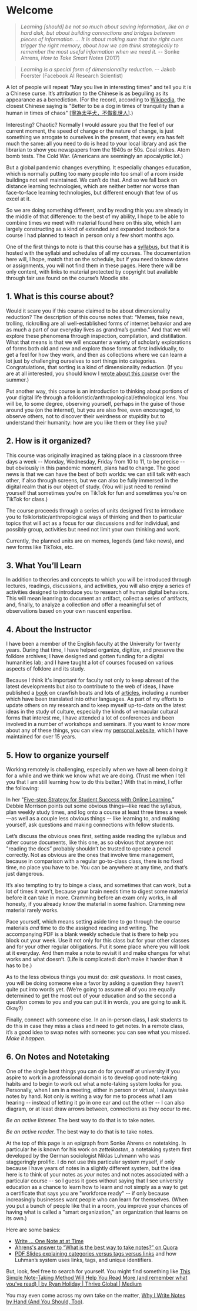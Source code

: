 # Welcome

> *Learning [should] be not so much about saving information, like on a hard disk, but about building connections and bridges between pieces of information. ... It is about making sure that the right cues trigger the right memory, about how we can think strategically to remember the most useful information when we need it.* -- Sonke Ahrens, _How to Take Smart Notes_ (2017)

> *Learning is a special form of dimensionality reduction*. -- Jakob Foerster (Facebook AI Research Scientist)

A lot of people will repeat “May you live in interesting times” and tell you it is a Chinese curse. It’s attribution to the Chinese is as beguiling as its appearance as a benediction. (For the record, according to [Wikipedia](https://en.wikipedia.org/wiki/May_you_live_in_interesting_times), the closest Chinese saying is "Better to be a dog in times of tranquility than a human in times of chaos" [[寧為太平犬，不做亂世人](https://en.wiktionary.org/wiki/寧為太平犬，不做亂世人)].)

Interesting? Chaotic? Normally I would assure you that the feel of our current moment, the speed of change or the nature of change, is just something we arrogate to ourselves in the present, that every era has felt much the same: all you need to do is head to your local library and ask the librarian to show you newspapers from the 1940s or 50s. Coal strikes. Atom bomb tests. The Cold War.  (Americans are seemingly an apocalyptic lot.)

But a global pandemic changes everything. It especially changes education, which is normally putting too many people into too small of a room inside buildings not well maintained. We can’t do that. And so we fall back on distance learning technologies, which are neither better nor worse than face-to-face learning technologies, but different enough that few of us excel at it. 

So we are doing something different, and by reading this you are already in the middle of that difference: to the best of my ability, I hope to be able to combine times we meet with material found here on this site, which I am largely constructing as a kind of extended and expanded textbook for a course I had planned to teach in person only a few short months ago. 

One of the first things to note is that this course has a [syllabus](https://textalytics.net/334/), but that it is hosted with the syllabi and schedules of all my courses. The documentation here will, I hope, match that on the schedule, but if you need to know dates or assignments, you will not find them in these pages. Here there will be only content, with links to material protected by copyright but available through fair use found on the course’s Moodle site.

## 1. What is this course about?

Would it scare you if this course claimed to be about dimensionality reduction? The description of this course notes that: “Memes, fake news, trolling, rickrolling are all well-established forms of internet behavior and are as much a part of our everyday lives as grandma’s gumbo.” And that we will explore these phenomena through inspection, compilation, and distillation. What that means is that we will encounter a variety of scholarly explorations of forms both old and new and explore those forms at first individually, to get a feel for how they work, and then as collections where we can learn a lot just by challenging ourselves to sort things into categories. Congratulations, that sorting is a kind of dimensionality reduction. (If you are at all interested, you should know I [wrote about this course](https://johnlaudun.org/tag/engl334/) over the summer.)

Put another way, this course is an introduction to thinking about portions of your digital life through a folkloristic/anthropological/ethnological lens. You will be, to some degree, observing yourself, perhaps in the guise of those around you (on the internet), but you are also free, even encouraged, to observe others, not to discover their weirdness or stupidity but to understand their humanity: how are you like them or they like you? 


## 2. How is it organized?

This course was originally imagined as taking place in a classroom three days a week -- Monday, Wednesday, Friday from 10 to 11, to be precise -- but obviously in this pandemic moment, plans had to change. The good news is that we can have the best of both worlds: we can still talk with each other, if also through screens, but we can also be fully immersed in the digital realm that is our object of study. (You will just need to remind yourself that sometimes you're on TikTok for fun and sometimes you're on TikTok for class.)

The course proceeds through a series of units designed first to introduce you to folkloristic/anthropological ways of thinking and then to particular topics that will act as a focus for our discussions and for individual, and possibly group, activities but need not limit your own thinking and work. 

Currently, the planned units are on memes, legends (and fake news), and new forms like TikToks, etc.

## 3. What You’ll Learn

In addition to theories and concepts to which you will be introduced through lectures, readings, discussions, and activities, you will also enjoy a series of activities designed to introduce you to research of human digital behaviors. This will mean leanring to document an artifact, collect a series of artifacts, and, finally, to analyze a collection and offer a meaningful set of observations based on your own nascent expertise.

## 4. About the Instructor

I have been a member of the English faculty at the University for twenty years. During that time, I have helped organize, digitize, and preserve the folklore archives; I have designed and gotten funding for a digital humanities lab; and I have taught a lot of courses focused on various aspects of folklore and its study. 

Because I think it's important for faculty not only to keep abreast of the latest developments but also to contribute to the web of ideas, I have published a [book](https://www.amazon.com/Amazing-Crawfish-Folklore-Studies-Multicultural-dp-1496804201/) on crawfish boats and lots of [articles](https://johnlaudun.org/vita/), including a number which have been translated into other languages. As part of my efforts to update others on my research and to keep myself up-to-date on the latest ideas in the study of culture, especially the kinds of vernacular cultural forms that interest me, I have attended a lot of conferences and been involved in a number of workshops and seminars. If you want to know more about any of these things, you can view my [personal website](https://johnlaudun.org/), which I have maintained for over 15 years. 

## 5. How to organize yourself

Working remotely is challenging, especially when we have all been doing it for a while and we think we know what we are doing. (Trust me when I tell you that I am still learning how to do this better.) With that in mind, I offer the following:

In her "[Five-step Strategy for Student Success with Online Learning](https://onlinelearninginsights.wordpress.com/2012/09/28/five-step-strategy-for-student-success-with-online-learning/),” Debbie Morrison points out some obvious things—like read the syllabus, plan weekly study times, and log onto a course at least three times a week—as well as a couple less obvious things -- like learning to, and making yourself, ask questions and making connections with fellow students. 

Let’s discuss the obvious ones first, setting aside reading the syllabus and other course documents, like this one, as so obvious that anyone not "reading the docs” probably shouldn’t be trusted to operate a pencil correctly. Not as obvious are the ones that involve time management, because in comparison with a regular go-to-class class, there is no fixed time, no place you have to be. You can be anywhere at any time, and that’s just dangerous. 

It’s also tempting to try to binge a class, and sometimes that can work, but a lot of times it won’t, because your brain needs time to digest some material before it can take in more. Cramming before an exam only works, in all honesty, if you already know the material in some fashion. Cramming new material rarely works.

Pace yourself, which means setting aside time to go through the course materials *and* time to do the assigned reading and writing. The accompanying PDF is a blank weekly schedule that is there to help you block out your week. Use it not only for this class but for your other classes and for your other regular obligations. Put it some place where you will look at it everyday. And then make a note to revisit it and make changes for what works and what doesn’t. (Life is complicated: don’t make it harder than it has to be.)

As to the less obvious things you must do: *ask questions*. In most cases, you will be doing someone else a favor by asking a question they haven’t quite put into words yet. (We’re going to assume all of you are equally determined to get the most out of your education and so the second a question comes to you and you can put it in words, you are going to ask it. Okay?)

Finally, connect with someone else. In an in-person class, I ask students to do this in case they miss a class and need to get notes. In a remote class, it’s a good idea to swap notes with someone: you can see what you missed. *Make it happen*.

## 6. On Notes and Notetaking

One of the single best things you can do for yourself at university if you aspire to work in a professional domain is to develop good note-taking habits and to begin to work out what a note-taking system looks for you. Personally, when I am in a meeting, either in person or virtual, I always take notes by hand. Not only is writing a way for me to process what I am hearing -- instead of letting it go in one ear and out the other -- I can also diagram, or at least draw arrows between, connections as they occur to me. 

*Be an active listener.* The best way to do that is to take notes.

*Be an active reader.* The best way to do that is to take notes.

At the top of this page is an epigraph from Sonke Ahrens on notetaking. In particular he is known for his work on *zettelkasten*, a notetaking system first developed by the German sociologist Niklas Luhmann who was staggeringly prolific. I do not use this particular system myself, if only because I have years of notes in a slightly different system, but the idea here is to think of your notes as *your* notes and not notes associated with a particular course -- so I guess it goes without saying that I see university education as a chance to learn how to learn and not simply as a way to get a certificate that says you are "workforce ready" -- if only because increasingly businesses want people who can learn for themselves. (When you put a bunch of people like that in a room, you improve your chances of having what is called a "smart organization," an organization that learns on its own.)

Here are some basics:

* [Write … One Note at at Time](https://takesmartnotes.com/)
* [Ahrens's answer to “What is the best way to take notes?” on Quora](https://www.quora.com/What-is-the-best-way-to-take-notes/answer/S%C3%B6nke-Ahrens?ch=10&share=e1efd8f9&srid=uJBsW#oysZB)
* [PDF Slides explaining categories versus tags versus links](https://strengejacke.files.wordpress.com/2015/10/introduction-into-luhmanns-zettelkasten-thinking.pdf) and how Luhman’s system uses links, tags, and unique identifiers.

But, look, feel free to search for yourself. You might find something like [This Simple Note-Taking Method Will Help You Read More (and remember what you’ve read) | by Ryan Holiday | Thrive Global | Medium](https://medium.com/thrive-global/this-simple-note-taking-method-will-help-you-read-more-and-remember-what-youve-read-c915f79f9ff2)

You may even come across my own take on the matter, [Why I Write Notes by Hand (And You Should, Too)](https://johnlaudun.org/20150819-notes-by-hand/).